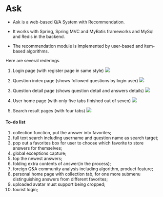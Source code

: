 # Ask
* Ask is a web-based Q/A System with Recommendation.

* It works with Spring, Spring MVC and MyBatis frameworks and MySql and Redis in the backend.

* The recommendation module is implemented by user-based and item-based algorithms.

Here are several rederings.

1. Login page (with register page in same style)
![](http://pknhrkp8l.bkt.clouddn.com/login.jpg)

2. Question index page (shows followed questions by login user)
![](http://pknhrkp8l.bkt.clouddn.com/index-following.png)

3. Question detail page (shows question detail and answers details)
![](http://pknhrkp8l.bkt.clouddn.com/question-detail.jpg)

4. User home page (with only five tabs finished out of seven)
![](http://pknhrkp8l.bkt.clouddn.com/user-homepage.jpg)

5. Search result pages (with four tabs)
![](http://pknhrkp8l.bkt.clouddn.com/search-pages.png)

#### To-do list

1. collection function, put the answer into favorites;
4. full text search including username and question name as search target;
5. pop out a favorites box for user to choose which favorite to store answers for themselves;
8. global exceptions capture;
10. top the newest answers;
11. folding extra contents of answer(in the process);
12. foreign Q&A community analysis including algorithm, product feature;
13. personal home page with collection tab, for one more submenu distinguishing answers from different favorites;
15. uploaded avatar must support being cropped;
17. tourist login;